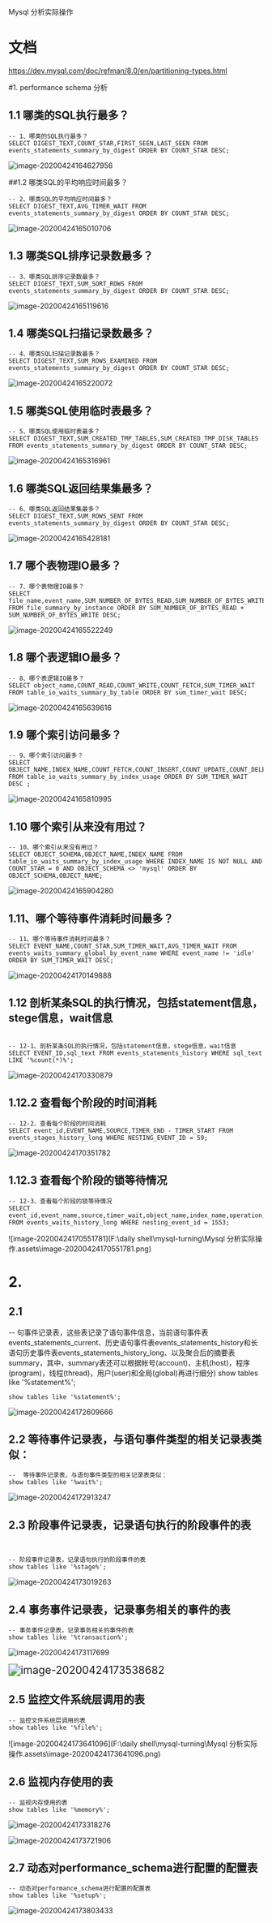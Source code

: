 Mysql 分析实际操作

# 文档

https://dev.mysql.com/doc/refman/8.0/en/partitioning-types.html



#1. performance schema 分析

## 1.1  哪类的SQL执行最多？

```
-- 1、哪类的SQL执行最多？
SELECT DIGEST_TEXT,COUNT_STAR,FIRST_SEEN,LAST_SEEN FROM events_statements_summary_by_digest ORDER BY COUNT_STAR DESC;
```

![image-20200424164627956](http://q8xc9za4f.bkt.clouddn.com/cloudflare/image-20200424164627956.png)

##1.2 哪类SQL的平均响应时间最多？

```
-- 2、哪类SQL的平均响应时间最多？
SELECT DIGEST_TEXT,AVG_TIMER_WAIT FROM events_statements_summary_by_digest ORDER BY COUNT_STAR DESC;
```

![image-20200424165010706](http://q8xc9za4f.bkt.clouddn.com/cloudflare/image-20200424165010706.png)

## 1.3 哪类SQL排序记录数最多？

```
-- 3、哪类SQL排序记录数最多？
SELECT DIGEST_TEXT,SUM_SORT_ROWS FROM events_statements_summary_by_digest ORDER BY COUNT_STAR DESC;
```

![image-20200424165119616](http://q8xc9za4f.bkt.clouddn.com/cloudflare/image-20200424165119616.png)



## 1.4 哪类SQL扫描记录数最多？

```
-- 4、哪类SQL扫描记录数最多？
SELECT DIGEST_TEXT,SUM_ROWS_EXAMINED FROM events_statements_summary_by_digest ORDER BY COUNT_STAR DESC;
```

![image-20200424165220072](http://q8xc9za4f.bkt.clouddn.com/cloudflare/image-20200424165220072.png)



## 1.5 哪类SQL使用临时表最多？

```
-- 5、哪类SQL使用临时表最多？
SELECT DIGEST_TEXT,SUM_CREATED_TMP_TABLES,SUM_CREATED_TMP_DISK_TABLES FROM events_statements_summary_by_digest ORDER BY COUNT_STAR DESC;
```

![image-20200424165316961](http://q8xc9za4f.bkt.clouddn.com/cloudflare/image-20200424165316961.png)

## 1.6 哪类SQL返回结果集最多？

```
-- 6、哪类SQL返回结果集最多？
SELECT DIGEST_TEXT,SUM_ROWS_SENT FROM events_statements_summary_by_digest ORDER BY COUNT_STAR DESC;
```

![image-20200424165428181](http://q8xc9za4f.bkt.clouddn.com/cloudflare/image-20200424165428181.png)



## 1.7 哪个表物理IO最多？

```
-- 7、哪个表物理IO最多？
SELECT file_name,event_name,SUM_NUMBER_OF_BYTES_READ,SUM_NUMBER_OF_BYTES_WRITE FROM file_summary_by_instance ORDER BY SUM_NUMBER_OF_BYTES_READ + SUM_NUMBER_OF_BYTES_WRITE DESC;

```

![image-20200424165522249](http://q8xc9za4f.bkt.clouddn.com/cloudflare/image-20200424165522249.png)

## 1.8  哪个表逻辑IO最多？

```
-- 8、哪个表逻辑IO最多？
SELECT object_name,COUNT_READ,COUNT_WRITE,COUNT_FETCH,SUM_TIMER_WAIT FROM table_io_waits_summary_by_table ORDER BY sum_timer_wait DESC;
```

![image-20200424165639616](http://q8xc9za4f.bkt.clouddn.com/cloudflare/image-20200424165639616.png)

## 1.9 哪个索引访问最多？



```
-- 9、哪个索引访问最多？
SELECT OBJECT_NAME,INDEX_NAME,COUNT_FETCH,COUNT_INSERT,COUNT_UPDATE,COUNT_DELETE FROM table_io_waits_summary_by_index_usage ORDER BY SUM_TIMER_WAIT DESC ;
```

![image-20200424165810995](http://q8xc9za4f.bkt.clouddn.com/cloudflare/image-20200424165810995.png)

## 1.10  哪个索引从来没有用过？



```
-- 10、哪个索引从来没有用过？
SELECT OBJECT_SCHEMA,OBJECT_NAME,INDEX_NAME FROM table_io_waits_summary_by_index_usage WHERE INDEX_NAME IS NOT NULL AND COUNT_STAR = 0 AND OBJECT_SCHEMA <> 'mysql' ORDER BY OBJECT_SCHEMA,OBJECT_NAME;

```

![image-20200424165904280](http://q8xc9za4f.bkt.clouddn.com/cloudflare/image-20200424165904280.png)

##  1.11、哪个等待事件消耗时间最多？

```
-- 11、哪个等待事件消耗时间最多？
SELECT EVENT_NAME,COUNT_STAR,SUM_TIMER_WAIT,AVG_TIMER_WAIT FROM events_waits_summary_global_by_event_name WHERE event_name != 'idle' ORDER BY SUM_TIMER_WAIT DESC;

```

![image-20200424170149888](http://q8xc9za4f.bkt.clouddn.com/cloudflare/image-20200424170149888.png)



## 1.12 剖析某条SQL的执行情况，包括statement信息，stege信息，wait信息

```

-- 12-1、剖析某条SQL的执行情况，包括statement信息，stege信息，wait信息
SELECT EVENT_ID,sql_text FROM events_statements_history WHERE sql_text LIKE '%count(*)%';
```

![image-20200424170330879](http://q8xc9za4f.bkt.clouddn.com/cloudflare/image-20200424170330879.png)

## 1.12.2 查看每个阶段的时间消耗



```
-- 12-2、查看每个阶段的时间消耗
SELECT event_id,EVENT_NAME,SOURCE,TIMER_END - TIMER_START FROM events_stages_history_long WHERE NESTING_EVENT_ID = 59;
```

![image-20200424170351782](http://q8xc9za4f.bkt.clouddn.com/cloudflare/image-20200424170351782.png)

## 1.12.3 查看每个阶段的锁等待情况

```
-- 12-3、查看每个阶段的锁等待情况
SELECT event_id,event_name,source,timer_wait,object_name,index_name,operation,nesting_event_id FROM events_waits_history_long WHERE nesting_event_id = 1553;
```

![image-20200424170551781](F:\daily shell\mysql-turning\Mysql 分析实际操作.assets\image-20200424170551781.png)



# 2.  

## 2.1  

--  句事件记录表，这些表记录了语句事件信息，当前语句事件表events_statements_current、历史语句事件表events_statements_history和长语句历史事件表events_statements_history_long、以及聚合后的摘要表summary，其中，summary表还可以根据帐号(account)，主机(host)，程序(program)，线程(thread)，用户(user)和全局(global)再进行细分)
show tables like '%statement%';



```
show tables like '%statement%';
```



![image-20200424172609666](http://q8xc9za4f.bkt.clouddn.com/cloudflare/image-20200424172609666.png)

## 2.2  等待事件记录表，与语句事件类型的相关记录表类似：

```
--  等待事件记录表，与语句事件类型的相关记录表类似：
show tables like '%wait%';

```

![image-20200424172913247](http://q8xc9za4f.bkt.clouddn.com/cloudflare/image-20200424172913247.png)

## 2.3 阶段事件记录表，记录语句执行的阶段事件的表

```


-- 阶段事件记录表，记录语句执行的阶段事件的表
show tables like '%stage%';
```

![image-20200424173019263](http://q8xc9za4f.bkt.clouddn.com/cloudflare/image-20200424173019263.png)



## 2.4  事务事件记录表，记录事务相关的事件的表

```
-- 事务事件记录表，记录事务相关的事件的表
show tables like '%transaction%';
```

![image-20200424173117699](http://q8xc9za4f.bkt.clouddn.com/cloudflare/image-20200424173117699.png)

<img src="http://q8xc9za4f.bkt.clouddn.com/cloudflare/image-20200424173538682.png" alt="image-20200424173538682" style="zoom:150%;" />

## 2.5 监控文件系统层调用的表

```
-- 监控文件系统层调用的表
show tables like '%file%';
```

![image-20200424173641096](F:\daily shell\mysql-turning\Mysql 分析实际操作.assets\image-20200424173641096.png)

## 2.6  监视内存使用的表

```
-- 监视内存使用的表
show tables like '%memory%';
```

![image-20200424173318276](http://q8xc9za4f.bkt.clouddn.com/cloudflare/image-20200424173318276.png)

![image-20200424173721906](http://q8xc9za4f.bkt.clouddn.com/cloudflare/image-20200424173721906.png)

## 2.7  动态对performance_schema进行配置的配置表

```
-- 动态对performance_schema进行配置的配置表
show tables like '%setup%';
```

![image-20200424173803433](http://q8xc9za4f.bkt.clouddn.com/cloudflare/image-20200424173803433.png)